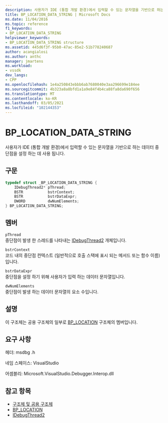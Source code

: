 ```yaml
---
description: 사용자가 IDE (통합 개발 환경)에서 입력할 수 있는 문자열을 기반으로 하는 데이터 중단점을 설정 하는 데 사용 됩니다.
title: BP_LOCATION_DATA_STRING | Microsoft Docs
ms.date: 11/04/2016
ms.topic: reference
f1_keywords:
- BP_LOCATION_DATA_STRING
helpviewer_keywords:
- BP_LOCATION_DATA_STRING structure
ms.assetid: 445d6f3f-95b0-47ac-85e2-51b778240687
author: acangialosi
ms.author: anthc
manager: jmartens
ms.workload:
- vssdk
dev_langs:
- CPP
ms.openlocfilehash: 1e4a250843ebbb6ab7680040e3aa296699e184ee
ms.sourcegitcommit: 4b323a8a8bfd1a1a9e84f4b4ca88fa8da690f656
ms.translationtype: MT
ms.contentlocale: ko-KR
ms.lasthandoff: 03/05/2021
ms.locfileid: "102144353"
---
```

# <a name="bp_location_data_string"></a>BP_LOCATION_DATA_STRING
사용자가 IDE (통합 개발 환경)에서 입력할 수 있는 문자열을 기반으로 하는 데이터 중단점을 설정 하는 데 사용 됩니다.

## <a name="syntax"></a>구문

```cpp
typedef struct _BP_LOCATION_DATA_STRING {
    IDebugThread2* pThread;
    BSTR           bstrContext;
    BSTR           bstrDataExpr;
    DWORD          dwNumElements;
} BP_LOCATION_DATA_STRING;
```

## <a name="members"></a>멤버
`pThread`\
중단점이 발생 한 스레드를 나타내는 [IDebugThread2](../../../extensibility/debugger/reference/idebugthread2.md) 개체입니다.

`bstrContext`\
코드 내의 중단점 컨텍스트 (일반적으로 호출 스택에 표시 되는 메서드 또는 함수 이름)입니다.

`bstrDataExpr`\
중단점을 설정 하기 위해 사용자가 입력 하는 데이터 문자열입니다.

`dwNumElements`\
중단점이 발생 하는 데이터 문자열의 요소 수입니다.

## <a name="remarks"></a>설명
이 구조체는 공용 구조체의 일부로 [BP_LOCATION](../../../extensibility/debugger/reference/bp-location.md) 구조체의 멤버입니다.

## <a name="requirements"></a>요구 사항
헤더: msdbg .h

네임 스페이스: VisualStudio

어셈블리: Microsoft.VisualStudio.Debugger.Interop.dll

## <a name="see-also"></a>참고 항목
- [구조체 및 공용 구조체](../../../extensibility/debugger/reference/structures-and-unions.md)
- [BP_LOCATION](../../../extensibility/debugger/reference/bp-location.md)
- [IDebugThread2](../../../extensibility/debugger/reference/idebugthread2.md)
